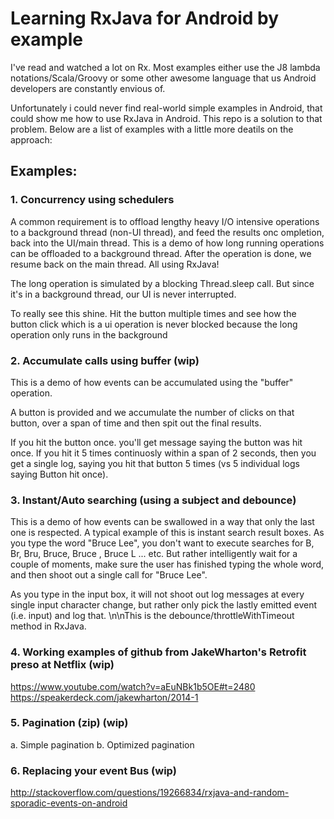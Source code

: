 Learning RxJava for Android by example
==============

I've read and watched a lot on Rx. Most examples either use the J8 lambda notations/Scala/Groovy or some other awesome language that us Android developers are constantly envious of.

Unfortunately i could never find real-world simple examples in Android, that could show me how to use RxJava in Android. This repo is a solution to that problem. Below are a list of examples with a little more deatils on the approach:

## Examples:

### 1. Concurrency using schedulers

A common requirement is to offload lengthy heavy I/O intensive operations to a background thread (non-UI thread), and feed the results onc ompletion, back into the UI/main thread. This is a demo of how long running operations can be offloaded to a background thread. After the operation is done, we resume back on the main thread. All using RxJava!

The long operation is simulated by a blocking Thread.sleep call. But since it's in a background thread, our UI is never interrupted.

To really see this shine. Hit the button multiple times and see how the button click which is a ui operation is never blocked because the long operation only runs in the background


### 2. Accumulate calls using buffer (wip)

This is a demo of how events can be accumulated using the "buffer" operation.

A button is provided and we accumulate the number of clicks on that button, over a span of time and then spit out the final results.

If you hit the button once. you'll get message saying the button was hit once. If you hit it 5 times continuosly within a span of 2 seconds, then you get a single log, saying you hit that button 5 times (vs 5 individual logs saying Button hit once).

### 3. Instant/Auto searching (using a subject and debounce)

This is a demo of how events can be swallowed in a way that only the last one is respected. A typical example of this is instant search result boxes. As you type the word "Bruce Lee", you don't want to execute searches for B, Br, Bru, Bruce, Bruce , Bruce L ... etc. But rather intelligently wait for a couple of moments, make sure the user has finished typing the whole word, and then shoot out a single call for "Bruce Lee".

As you type in the input box, it will not shoot out log messages at every single input character change, but rather only pick the lastly emitted event (i.e. input) and log that. \n\nThis is the debounce/throttleWithTimeout method in RxJava.

### 4. Working examples of github from JakeWharton's Retrofit preso at Netflix (wip)

https://www.youtube.com/watch?v=aEuNBk1b5OE#t=2480
https://speakerdeck.com/jakewharton/2014-1


### 5. Pagination (zip) (wip)

a. Simple pagination
b. Optimized pagination

### 6. Replacing your event Bus (wip)

http://stackoverflow.com/questions/19266834/rxjava-and-random-sporadic-events-on-android
